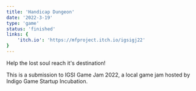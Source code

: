 ```yaml
---
title: 'Handicap Dungeon'
date: '2022-3-19'
type: 'game'
status: 'finished'
links: {
    'itch.io': 'https://mfproject.itch.io/igsigj22'
}
---
```

Help the lost soul reach it's destination!

This is a submission to IGSI Game Jam 2022, a local game jam hosted by Indigo Game Startup Incubation.